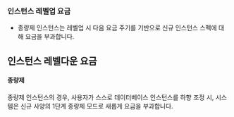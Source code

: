 
### 인스턴스 레벨업 요금
- 종량제 인스턴스는 레벨업 시 다음 요금 주기를 기반으로 신규 인스턴스 스펙에 대해 요금을 부과합니다.

<span id = "degrade_billing"></span>
## 인스턴스 레벨다운 요금
#### 종량제
종량제 인스턴스의 경우, 사용자가 스스로 데이터베이스 인스턴스를 하향 조정 시, 시스템은 신규 사양의 1단계 종량제 모드로 새롭게 요금을 부과합니다.


